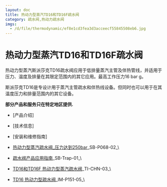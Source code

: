 ```yaml
---
layout: doc
title: 热动力型蒸汽TD16和TD16F疏水阀
category: 疏水阀,热动力疏水阀
imgs:
  - /d/file/thermodynamic/ef8e1cd3fea3d3acceecf55845508eb6.jpg
---
```


# 热动力型蒸汽TD16和TD16F疏水阀

热动力型蒸汽斯派莎克TD16疏水阀应用于低排量蒸汽主管及伴热管线，并适用于压力、温度及排量在其限定范围内的其它应用。最高工作压力16 bar g。

斯派莎克TD16是专设计用于蒸汽主管疏水和伴热线设备。但同时也可以用于在其温度压力和排量范围内的其它设备。

**部分产品和服务只在特定地区提供.**

- [产品介绍]
- [技术信息]
- [安装和维修指南]

- [热动力型蒸汽疏水阀\_压力达到250bar](https://assets.spiraxvalve.com/pdf/SB-P068-02-热动力型蒸汽疏水阀_压力达到250bar.pdf)\_SB-P068-02\_\
- [疏水阀产品应用指南](https://assets.spiraxvalve.com/pdf/SB-trap-01-%E7%96%8F%E6%B0%B4%E9%98%80%E4%BA%A7%E5%93%81%E5%BA%94%E7%94%A8%E6%8C%87%E5%8D%97.pdf)\_SB-Trap-01\_\

- [TD16和TD16F 热动力型蒸汽疏水阀](https://assets.spiraxvalve.com/pdf/TI-CHN-03-TD16和TD16F%20热动力型蒸汽疏水阀.pdf)\_TI-CHN-03\_\

- [TD16 热动力型疏水阀](https://assets.spiraxvalve.com/pdf/IM-P151-05-TD16%20热动力型疏水阀.pdf)\_IM-P151-05\_\
